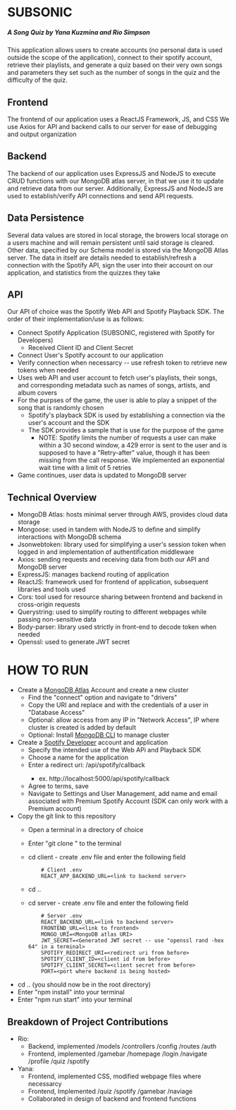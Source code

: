 # SUBSONIC
##### A Song Quiz by Yana Kuzmina and Rio Simpson
This application allows users to create accounts (no personal data is used outside 
the scope of the application), connect to their spotify account, retrieve their playlists,
and generate a quiz based on their very own songs and parameters they set such as the number
of songs in the quiz and the difficulty of the quiz.

## Frontend
The frontend of our application uses a ReactJS Framework, JS, and CSS
We use Axios for API and backend calls to our server for ease of debugging and output organization

## Backend
The backend of our application uses ExpressJS and NodeJS to execute CRUD functions with our MongoDB atlas
server, in that we use it to update and retrieve data from our server.
Additionally, ExpressJS and NodeJS are used to establish/verify API connections and send API requests.

## Data Persistence
Several data values are stored in local storage, the browers local storage on a users machine and will remain persistent until said storage is cleared.
Other data, specified by our Schema model is stored via the MongoDB Atlas server. The data in itself are details needed to establish/refresh a connection
with the Spotify API, sign the user into their account on our application, and statistics from the quizzes they take

## API
Our API of choice was the Spotify Web API and Spotify Playback SDK. The order of their implementation/use is as follows:
- Connect Spotify Application (SUBSONIC, registered with Spotify for Developers)
    - Received Client ID and Client Secret 
- Connect User's Spotify account to our application
- Verify connection when necessarcy -- use refresh token to retrieve new tokens when needed
- Uses web API and user account to fetch user's playlists, their songs, and corresponding metadata such as names of songs, artists, and album covers
- For the purpses of the game, the user is able to play a snippet of the song that is randomly chosen
    - Spotify's playback SDK is used by establishing a connection via the user's account and the SDK
    - The SDK provides a sample that is use for the purpose of the game
        - NOTE: Spotify limits the number of requests a user can make within a 30 second window, a 429 error is sent to the user and is supposed to have
          a "Retry-after" value, though it has been missing from the call response. We implemented an exponential wait time with a limit of 5 retries
- Game continues, user data is updated to MongoDB server

## Technical Overview
- MongoDB Atlas: hosts minimal server through AWS, provides cloud data storage
- Mongoose: used in tandem with NodeJS to define and simplify interactions with MongoDB schema
- Jsonwebtoken: library used for simplifying a user's session token when logged in and implementation of authentification middleware
- Axios: sending requests and receiving data from both our API and MongoDB server
- ExpressJS: manages backend routing of application
- ReactJS: framework used for frontend of application, subsequent libraries and tools used
- Cors: tool used for resource sharing between frontend and backend in cross-origin requests
- Querystring: used to simplify routing to different webpages while passing non-sensitive data
- Body-parser: library used strictly in front-end to decode token when needed
- Openssl: used to generate JWT secret

# HOW TO RUN
- Create a [MongoDB Atlas](https://www.mongodb.com/products/platform/atlas-database) Account and create a new cluster
    - Find the "connect" option and navigate to "drivers"
    - Copy the URI and replace <username> and <password> with the credentials of a user in "Database Access"
    - Optional: allow access from any IP in "Network Access", IP where cluster is created is added by default
    - Optional: Install [MongoDB CLI](https://www.mongodb.com/try/download/atlascli) to manage cluster
- Create a [Spotify Developer](https://developer.spotify.com/) account and application
    - Specify the intended use of the Web APi and Playback SDK
    - Choose a name for the application
    - Enter a redirect uri: <backend url>/api/spotify/callback
        - ex. http://localhost:5000/api/spotify/callback
    - Agree to terms, save
    - Navigate to Settings and User Management, add name and email associated with Premium Spotify Account (SDK can only work with a Premium account)
- Copy the git link to this repository
    - Open a terminal in a directory of choice
    - Enter "git clone <link>" to the terminal
    - cd client
          - create .env file and enter the following field
      
              # Client .env
              REACT_APP_BACKEND_URL=<link to backend server>
    - cd ..
    - cd server
          - create .env file and enter the following field
      
              # Server .env
              REACT_BACKEND_URL=<link to backend server>
              FRONTEND_URL=<link to frontend>
              MONGO_URI=<MongoDB atlas URI>
              JWT_SECRET=<Generated JWT secret -- use "openssl rand -hex 64" in a terminal>
              SPOTIFY_REDIRECT_URI=<redirect uri from before>
              SPOTIFY_CLIENT_ID=<client id from before>
              SPOTIFY_CLIENT_SECRET=<client secret from before>
              PORT=<port where backend is being hosted>

- cd .. (you should now be in the root directory)
- Enter "npm install" into your terminal
- Enter "npm run start" into your terminal

## Breakdown of Project Contributions
- Rio:
    - Backend, implemented /models /controllers /config /routes /auth
    - Frontend, implemented /gamebar /homepage /login /navigate /profile /quiz /spotify
- Yana:
    - Frontend, implemented CSS, modified webpage files where necessarcy
    - Frontend, Implemented /quiz /spotify /gamebar /naviage
    - Collaborated in design of backend and frontend functions
      
